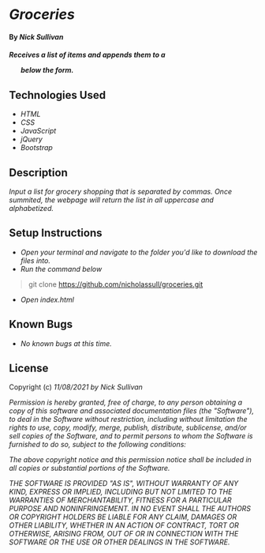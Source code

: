 # _Groceries_

#### By _**Nick Sullivan**_

#### _Receives a list of items and appends them to a <ul> below the form._

## Technologies Used

* _HTML_
* _CSS_
* _JavaScript_
* _jQuery_
* _Bootstrap_

## Description

_Input a list for grocery shopping that is separated by commas. Once summited, the webpage will return the list in all uppercase and alphabetized._

## Setup Instructions

* _Open your terminal and navigate to the folder you'd like to download the files into._
* _Run the command below_
> git clone https://github.com/nicholassull/groceries.git
* _Open index.html_


## Known Bugs

* _No known bugs at this time._

## License

Copyright (c) _11/08/2021_ _by Nick Sullivan_


_Permission is hereby granted, free of charge, to any person obtaining a copy of this software and associated documentation files (the "Software"), to deal in the Software without restriction, including without limitation the rights to use, copy, modify, merge, publish, distribute, sublicense, and/or sell copies of the Software, and to permit persons to whom the Software is furnished to do so, subject to the following conditions:_

_The above copyright notice and this permission notice shall be included in all copies or substantial portions of the Software._

_THE SOFTWARE IS PROVIDED "AS IS", WITHOUT WARRANTY OF ANY KIND, EXPRESS OR IMPLIED, INCLUDING BUT NOT LIMITED TO THE WARRANTIES OF MERCHANTABILITY, FITNESS FOR A PARTICULAR PURPOSE AND NONINFRINGEMENT. IN NO EVENT SHALL THE AUTHORS OR COPYRIGHT HOLDERS BE LIABLE FOR ANY CLAIM, DAMAGES OR OTHER LIABILITY, WHETHER IN AN ACTION OF CONTRACT, TORT OR OTHERWISE, ARISING FROM, OUT OF OR IN CONNECTION WITH THE SOFTWARE OR THE USE OR OTHER DEALINGS IN THE SOFTWARE._